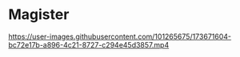 # Magister

https://user-images.githubusercontent.com/101265675/173671604-bc72e17b-a896-4c21-8727-c294e45d3857.mp4

